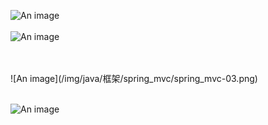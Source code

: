 
![An image](/img/java/框架/spring_mvc/spring_mvc-01.png)
<br>
<br>
![An image](/img/java/框架/spring_mvc/spring_mvc-02.png)

<br>
<br>
![An image](/img/java/框架/spring_mvc/spring_mvc-03.png)

<br>
<br>

![An image](/img/java/框架/spring_mvc/spring_mvc-04.png)

<br>
<br>